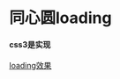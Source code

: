 <h1>同心圆loading</h1>

**<h4>css3是实现</h4>**
<a href = "http://htmlpreview.github.io/?https://github.com/Fzw-com/circle_loading/blob/master/%E5%90%8C%E5%BF%83%E5%9C%86loading.html">loading效果</a>

